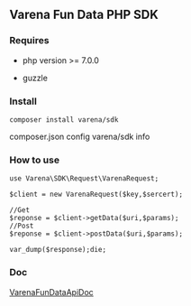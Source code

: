 ## Varena Fun Data PHP SDK

### Requires

- php version >= 7.0.0

- guzzle


### Install

````
composer install varena/sdk

````

composer.json config varena/sdk info


### How to use


````
use Varena\SDK\Request\VarenaRequest;

$client = new VarenaRequest($key,$sercert);

//Get
$reponse = $client->getData($uri,$params);
//Post
$reponse = $client->postData($uri,$params);

var_dump($response);die;
````


### Doc

[VarenaFunDataApiDoc](http://open.varena.com/)
